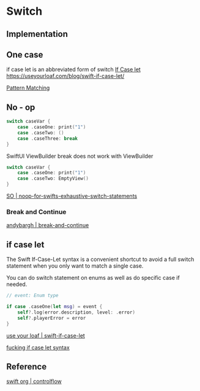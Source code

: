 # Switch



## Implementation





## One case


if case let is an abbreviated form of switch
[If Case let](https://goshdarnifcaseletsyntax.com/)
https://useyourloaf.com/blog/swift-if-case-let/

[Pattern Matching](https://alisoftware.github.io/swift/pattern-matching/2016/03/27/pattern-matching-1/)


## No - op

```swift
switch caseVar {
	case .caseOne: print("1")
	case .caseTwo: ()
	case .caseThree: break
}
```

SwiftUI ViewBuilder 
break does not work with ViewBuilder

```swift
switch caseVar {
	case .caseOne: print("1")
	case .caseTwo: EmptyView()
}
```

[SO | noop-for-swifts-exhaustive-switch-statements](https://stackoverflow.com/questions/24141900/noop-for-swifts-exhaustive-switch-statements)

### Break and Continue

[andybargh | break-and-continue](https://andybargh.com/break-and-continue/)


## if case let

The Swift If-Case-Let syntax is a convenient shortcut to avoid a full switch statement when you only want to match a single case.

You can do switch statement on enums as well as do specific case if needed.

```swift
// event: Enum type

if case .caseOne(let msg) = event {
	self?.log(error.description, level: .error)
	self?.playerError = error
}
```

[use your loaf | swift-if-case-let](https://useyourloaf.com/blog/swift-if-case-let/)


[fucking if case let syntax](https://fuckingifcaseletsyntax.com/)


## Reference

[swift org | controlflow](https://docs.swift.org/swift-book/documentation/the-swift-programming-language/controlflow/)
